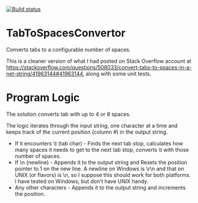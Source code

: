 [![Build status](https://ci.appveyor.com/api/projects/status/ngfkjqw782ttb747/branch/master?svg=true)](https://ci.appveyor.com/project/hlsupe/tabtospacesconvertor/branch/master)

# TabToSpacesConvertor
Converts tabs to a configurable number of spaces.

This is a cleaner version of what I had posted on Stack Overflow account at https://stackoverflow.com/questions/508033/convert-tabs-to-spaces-in-a-net-string/41963144#41963144, along with some unit tests.

# Program Logic

The solution converts tab with up to 4 or 8 spaces.

The logic iterates through the input string, one character at a time and keeps track of the current position (column #) in the output string.

* If it encounters \t (tab char) - Finds the next tab stop, calculates how many spaces it needs to get to the next tab stop, converts \t with those number of spaces.
* If \n (newline) - Appends it to the output string and Resets the position pointer to 1 on the new line. A newline on Windows is \r\n and that on UNIX (or flavors) is \n, so I suppose this should work for both platforms. I have tested on Windows, but don't have UNIX handy.
* Any other characters - Appends it to the output string and increments the position.
